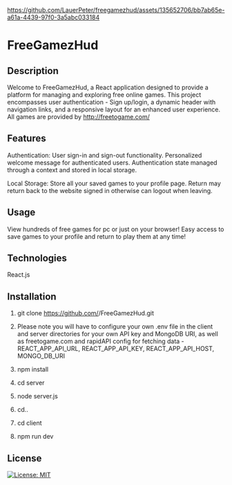 





https://github.com/LauerPeter/freegamezhud/assets/135652706/bb7ab65e-a61a-4439-97f0-3a5abc033184


# FreeGamezHud



## Description


Welcome to FreeGamezHud, a React application designed to provide a platform for managing and exploring free online games. This project encompasses user authentication - Sign up/login, a dynamic header with navigation links, and a responsive layout for an enhanced user experience. All games are provided by http://freetogame.com/



## Features

Authentication:
User sign-in and sign-out functionality.
Personalized welcome message for authenticated users.
Authentication state managed through a context and stored in local storage.

Local Storage:
Store all your saved games to your profile page.
Return may return back to the website signed in otherwise can logout when leaving.



## Usage

View hundreds of free games for pc or just on your browser! Easy access to save games to your profile and return to play them at any time! 




## Technologies

React.js

## Installation

1. git clone https://github.com/<your-username>/FreeGamezHud.git

2. Please note you will have to configure your own .env file in the client and server directories for your own API key and MongoDB URI, as well as freetogame.com and rapidAPI config for fetching data - 
REACT_APP_API_URL, 
REACT_APP_API_KEY, 
REACT_APP_API_HOST, 
MONGO_DB_URI

3. npm install 

4. cd server 

5. node server.js

6. cd..

7. cd client

8. npm run dev


## License

[![License: MIT](https://img.shields.io/badge/License-MIT-yellow.svg)](https://opensource.org/licenses/MIT)








